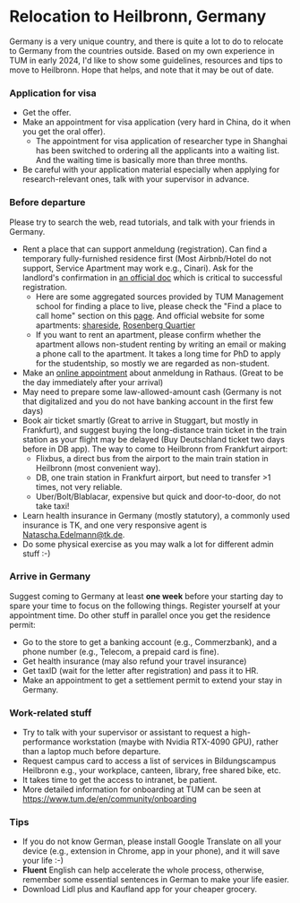 # Relocation to Heilbronn, Germany

Germany is a very unique country, and there is quite a lot to do to relocate to Germany from the countries outside.
Based on my own experience in TUM in early 2024, I'd like to show some guidelines, resources and tips to move to Heilbronn.
Hope that helps, and note that it may be out of date.

### Application for visa
* Get the offer.
* Make an appointment for visa application (very hard in China, do it when you get the oral offer).
  * The appointment for visa application of researcher type in Shanghai has been switched to ordering all the applicants into a waiting list. And the waiting time is basically more than three months.
* Be careful with your application material especially when applying for research-relevant ones, talk with your supervisor in advance.


### Before departure
Please try to search the web, read tutorials, and talk with your friends in Germany.
* Rent a place that can support anmeldung (registration). Can find a temporary fully-furnished residence first (Most Airbnb/Hotel do not support, Service Apartment may work e.g., Cinari). Ask for the landlord's confirmation in [an official doc](https://www.heilbronn.de/rathaus/buergerservice-a-z/inhalt/wohnungsgeberbestaetigung.html) which is critical to successful registration.
  * Here are some aggregated sources provided by TUM Management school for finding a place to live, please check the "Find a place to call home" section on this [page](https://www.mgt.tum.de/campuses/heilbronn/living-in-heilbronn). And official website for some apartments: [shareside](https://www.shareside.de/standorte/heilbronn), [Rosenberg Quartier](https://rosenberg-quartier.de/)
  * If you want to rent an apartment, please confirm whether the apartment allows non-student renting by writing an email or making a phone call to the apartment. It takes a long time for PhD to apply for the studentship, so mostly we are regarded as non-student.
* Make an [online appointment](https://www.heilbronn.de/rathaus/buergerservice-a-z/inhalt/terminreservierung.html) about anmeldung in Rathaus. (Great to be the day immediately after your arrival)
* May need to prepare some law-allowed-amount cash (Germany is not that digitalized and you do not have banking account in the first few days)
* Book air ticket smartly (Great to arrive in Stuggart, but mostly in Frankfurt), and suggest buying the long-distance train ticket in the train station as your flight may be delayed (Buy Deutschland ticket two days before in DB app). The way to come to Heilbronn from Frankfurt airport:
   - Flixbus, a direct bus from the airport to the main train station in Heilbronn (most convenient way).
   - DB, one train station in Frankfurt airport, but need to transfer >1 times, not very reliable.
   - Uber/Bolt/Blablacar, expensive but quick and door-to-door, do not take taxi!
* Learn health insurance in Germany (mostly statutory), a commonly used insurance is TK, and one very responsive agent is Natascha.Edelmann@tk.de.
* Do some physical exercise as you may walk a lot for different admin stuff :-)


### Arrive in Germany
Suggest coming to Germany at least **one week** before your starting day to spare your time to focus on the following things.
Register yourself at your appointment time.
Do other stuff in parallel once you get the residence permit:
* Go to the store to get a banking account (e.g., Commerzbank), and a phone number (e.g., Telecom, a prepaid card is fine).
* Get health insurance (may also refund your travel insurance)
* Get taxID (wait for the letter after registration) and pass it to HR.
* Make an appointment to get a settlement permit to extend your stay in Germany. 

### Work-related stuff
* Try to talk with your supervisor or assistant to request a high-performance workstation (maybe with Nvidia RTX-4090 GPU), rather than a laptop much before departure.
* Request campus card to access a list of services in Bildungscampus Heilbronn e.g., your workplace, canteen, library, free shared bike, etc.
* It takes time to get the access to intranet, be patient.
* More detailed information for onboarding at TUM can be seen at https://www.tum.de/en/community/onboarding

### Tips
* If you do not know German, please install Google Translate on all your device (e.g., extension in Chrome, app in your phone), and it will save your life :-)
* **Fluent** English can help accelerate the whole process, otherwise, remember some essential sentences in German to make your life easier.
* Download Lidl plus and Kaufland app for your cheaper grocery.
